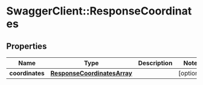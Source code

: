 # SwaggerClient::ResponseCoordinates

## Properties
Name | Type | Description | Notes
------------ | ------------- | ------------- | -------------
**coordinates** | [**ResponseCoordinatesArray**](ResponseCoordinatesArray.md) |  | [optional] 


